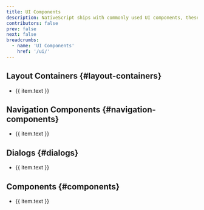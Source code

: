 ```yaml
---
title: UI Components
description: NativeScript ships with commonly used UI components, these are the foundational building blocks. Additional UI components can be created or installed via plugins.
contributors: false
prev: false
next: false
breadcrumbs:
  - name: 'UI Components'
    href: '/ui/'
---
```


<script setup lang="ts">
  import uiSidebar from "./sidebar";

  function category(name: string) {
    return uiSidebar[0].items.find(i => i.text === name).items
  }
</script>

## Layout Containers {#layout-containers}

<ul>
  <li v-for="item in category('Layout Containers')">
    <a :href="item.link">{{ item.text }}</a>
  </li>
</ul>

## Navigation Components {#navigation-components}

<ul>
  <li v-for="item in category('Navigation Components')">
    <a :href="item.link">{{ item.text }}</a>
  </li>
</ul>

## Dialogs {#dialogs}

<ul>
  <li v-for="item in category('Dialogs')">
    <a :href="item.link">{{ item.text }}</a>
  </li>
</ul>

## Components {#components}

<ul>
  <li v-for="item in category('Components')">
    <a :href="item.link">{{ item.text }}</a>
  </li>
</ul>
